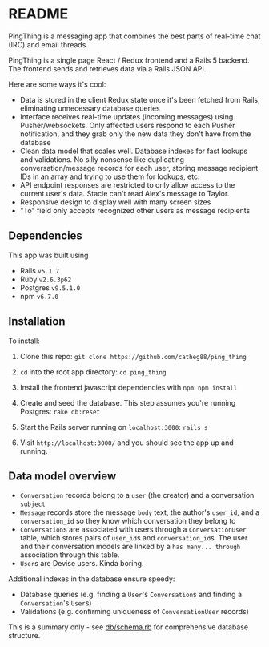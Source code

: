 # README

PingThing is a messaging app that combines the best parts of real-time chat (IRC) and email threads.

PingThing is a single page React / Redux frontend and a Rails 5 backend. The frontend sends and retrieves data via a Rails JSON API.

Here are some ways it's cool:
* Data is stored in the client Redux state once it's been fetched from Rails, eliminating unnecessary database queries
* Interface receives real-time updates (incoming messages) using Pusher/websockets. Only affected users respond to each Pusher notification, and they grab only the new data they don't have from the database
* Clean data model that scales well. Database indexes for fast lookups and validations. No silly nonsense like duplicating conversation/message records for each user, storing message recipient IDs in an array and trying to use them for lookups, etc.
* API endpoint responses are restricted to only allow access to the current user's data. Stacie can't read Alex's message to Taylor.
* Responsive design to display well with many screen sizes
* "To" field only accepts recognized other users as message recipients

## Dependencies
This app was built using
* Rails `v5.1.7`
* Ruby `v2.6.3p62`
* Postgres `v9.5.1.0`
* npm `v6.7.0`

## Installation
To install:
1. Clone this repo:
`git clone https://github.com/catheg88/ping_thing`
2. `cd` into the root app directory:
`cd ping_thing`
3. Install the frontend javascript dependencies with `npm`:
`npm install`
4. Create and seed the database. This step assumes you're running Postgres:
`rake db:reset`
5. Start the Rails server running on `localhost:3000`:
`rails s`

6. Visit `http://localhost:3000/` and you should see the app up and running.

## Data model overview
* `Conversation` records belong to a `user` (the creator) and a conversation `subject`
* `Message` records store the message `body` text, the author's `user_id`, and a `conversation_id` so they know which conversation they belong to
* `Conversation`s are associated with users through a `ConversationUser` table, which stores pairs of `user_id`s and `conversation_id`s. The user and their conversation models are linked by a `has many... through` association through this table.
* `User`s are Devise users. Kinda boring.

Additional indexes in the database ensure speedy:
* Database queries (e.g. finding a `User`'s `Conversation`s and finding a `Conversation`'s `User`s)
* Validations (e.g. confirming uniqueness of `ConversationUser` records)

This is a summary only - see [db/schema.rb](db/schema.rb) for comprehensive database structure.
